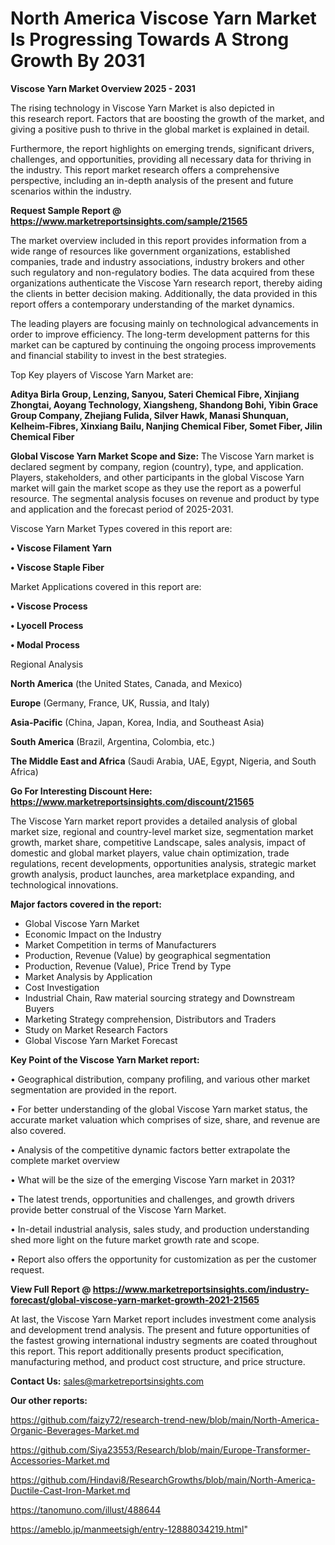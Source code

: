 # North America Viscose Yarn Market Is Progressing Towards A Strong Growth By 2031

<Strong> Viscose Yarn Market Overview 2025 - 2031</strong>

The rising technology in Viscose Yarn Market is also depicted in this research report. Factors that are boosting the growth of the market, and giving a positive push to thrive in the global market is explained in detail.

Furthermore, the report highlights on emerging trends, significant drivers, challenges, and opportunities, providing all necessary data for thriving in the industry. This report market research offers a comprehensive perspective, including an in-depth analysis of the present and future scenarios within the industry.

<strong>Request Sample Report @ <a href=https://www.marketreportsinsights.com/sample/21565>https://www.marketreportsinsights.com/sample/21565</a></strong>

The market overview included in this report provides information from a wide range of resources like government organizations, established companies, trade and industry associations, industry brokers and other such regulatory and non-regulatory bodies. The data acquired from these organizations authenticate the Viscose Yarn research report, thereby aiding the clients in better decision making. Additionally, the data provided in this report offers a contemporary understanding of the market dynamics.

The leading players are focusing mainly on technological advancements in order to improve efficiency. The long-term development patterns for this market can be captured by continuing the ongoing process improvements and financial stability to invest in the best strategies.

Top Key players of Viscose Yarn Market are:

<strong>Aditya Birla Group, Lenzing, Sanyou, Sateri Chemical Fibre, Xinjiang Zhongtai, Aoyang Technology, Xiangsheng, Shandong Bohi, Yibin Grace Group Company, Zhejiang Fulida, Silver Hawk, Manasi Shunquan, Kelheim-Fibres, Xinxiang Bailu, Nanjing Chemical Fiber, Somet Fiber, Jilin Chemical Fiber</strong>

<strong><b>Global Viscose Yarn Market Scope and Size:</b></strong>
The Viscose Yarn market is declared segment by company, region (country), type, and application. Players, stakeholders, and other participants in the global Viscose Yarn market will gain the market scope as they use the report as a powerful resource. The segmental analysis focuses on revenue and product by type and application and the forecast period of 2025-2031.

Viscose Yarn Market Types covered in this report are:

<strong>• Viscose Filament Yarn

• Viscose Staple Fiber</strong>

Market Applications covered in this report are:

<strong>• Viscose Process

• Lyocell Process

• Modal Process</strong> 

Regional Analysis

<strong>North America</strong> (the United States, Canada, and Mexico)

<strong>Europe</strong> (Germany, France, UK, Russia, and Italy)

<strong>Asia-Pacific</strong> (China, Japan, Korea, India, and Southeast Asia)

<strong>South America</strong> (Brazil, Argentina, Colombia, etc.)

<strong>The Middle East and Africa</strong> (Saudi Arabia, UAE, Egypt, Nigeria, and South Africa)

<strong>Go For Interesting Discount Here: <a href=https://www.marketreportsinsights.com/discount/21565>https://www.marketreportsinsights.com/discount/21565</a></strong>

The Viscose Yarn market report provides a detailed analysis of global market size, regional and country-level market size, segmentation market growth, market share, competitive Landscape, sales analysis, impact of domestic and global market players, value chain optimization, trade regulations, recent developments, opportunities analysis, strategic market growth analysis, product launches, area marketplace expanding, and technological innovations.

<strong><b>Major factors covered in the report:</b></strong>
<ul>
  <li>Global Viscose Yarn Market </li>
  <li>Economic Impact on the Industry</li>
  <li>Market Competition in terms of Manufacturers</li>
  <li>Production, Revenue (Value) by geographical segmentation</li>
  <li>Production, Revenue (Value), Price Trend by Type</li>
  <li>Market Analysis by Application</li>
  <li>Cost Investigation</li>
  <li>Industrial Chain, Raw material sourcing strategy and Downstream Buyers</li>
  <li>Marketing Strategy comprehension, Distributors and Traders</li>
  <li>Study on Market Research Factors</li>
  <li>Global Viscose Yarn Market Forecast</li>
</ul>

<strong><b>Key Point of the Viscose Yarn Market report:</b></strong>

• Geographical distribution, company profiling, and various other market segmentation are provided in the report.

• For better understanding of the global Viscose Yarn market status, the accurate market valuation which comprises of size, share, and revenue are also covered.

• Analysis of the competitive dynamic factors better extrapolate the complete market overview

• What will be the size of the emerging Viscose Yarn market in 2031?

• The latest trends, opportunities and challenges, and growth drivers provide better construal of the Viscose Yarn Market.

• In-detail industrial analysis, sales study, and production understanding shed more light on the future market growth rate and scope.

• Report also offers the opportunity for customization as per the customer request.

<strong><b>View Full Report @ <a href=https://www.marketreportsinsights.com/industry-forecast/global-viscose-yarn-market-growth-2021-21565>https://www.marketreportsinsights.com/industry-forecast/global-viscose-yarn-market-growth-2021-21565</a></b></strong>


At last, the Viscose Yarn Market report includes investment come analysis and development trend analysis. The present and future opportunities of the fastest growing international industry segments are coated throughout this report. This report additionally presents product specification, manufacturing method, and product cost structure, and price structure.

<strong>Contact Us:</strong>
sales@marketreportsinsights.com

<strong>Our other reports:</strong>

<a href=https://github.com/faizy72/research-trend-new/blob/main/North-America-Organic-Beverages-Market.md>https://github.com/faizy72/research-trend-new/blob/main/North-America-Organic-Beverages-Market.md</a>

<a href=https://github.com/Siya23553/Research/blob/main/Europe-Transformer-Accessories-Market.md>https://github.com/Siya23553/Research/blob/main/Europe-Transformer-Accessories-Market.md</a>

<a href=https://github.com/Hindavi8/ResearchGrowths/blob/main/North-America-Ductile-Cast-Iron-Market.md>https://github.com/Hindavi8/ResearchGrowths/blob/main/North-America-Ductile-Cast-Iron-Market.md</a>

<a href=https://tanomuno.com/illust/488644>https://tanomuno.com/illust/488644</a>

<a href=https://ameblo.jp/manmeetsigh/entry-12888034219.html>https://ameblo.jp/manmeetsigh/entry-12888034219.html</a>"
